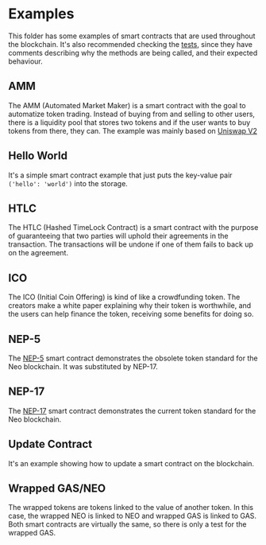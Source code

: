 # Examples

This folder has some examples of smart contracts that are used throughout the blockchain. It's also recommended checking
the [tests](https://github.com/CityOfZion/neo3-boa/tree/development/boa3_test/tests/examples_tests), since they have 
comments describing why the methods are being called, and their expected behaviour.

## AMM

The AMM (Automated Market Maker) is a smart contract with the goal to automatize token trading. Instead of buying from 
and selling to other users, there is a liquidity pool that stores two tokens and if the user wants to buy tokens from 
there, they can.
The example was mainly based on [Uniswap V2](https://uniswap.org/blog/uniswap-v2/)

## Hello World

It's a simple smart contract example that just puts the key-value pair `('hello': 'world')` into the storage.

## HTLC

The HTLC (Hashed TimeLock Contract) is a smart contract with the purpose of guaranteeing that two parties will uphold 
their agreements in the transaction. The transactions will be undone if one of them fails to back up on the agreement.

## ICO

The ICO (Initial Coin Offering) is kind of like a crowdfunding token. The creators make a white paper explaining why 
their token is worthwhile, and the users can help finance the token, receiving some benefits for doing so.

## NEP-5

The [NEP-5](https://github.com/neo-project/proposals/blob/master/obsolete/nep-5.mediawiki) smart contract demonstrates the obsolete token standard for the Neo blockchain. It was substituted by NEP-17.

## NEP-17

The [NEP-17](https://github.com/neo-project/proposals/pull/126/files?short_path=e39836e#diff-e39836e1dc236bd36413c0a15a41ea9f968729d1eb888b7f0d36d98bd1d2d357)
smart contract demonstrates the current token standard for the Neo blockchain.

## Update Contract

It's an example showing how to update a smart contract on the blockchain.

## Wrapped GAS/NEO

The wrapped tokens are tokens linked to the value of another token. In this case, the wrapped NEO is linked to NEO and 
wrapped GAS is linked to GAS. Both smart contracts are virtually the same, so there is only a test for the wrapped GAS.